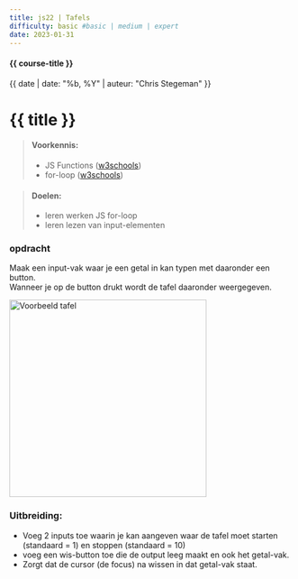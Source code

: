 ```yaml
---
title: js22 | Tafels
difficulty: basic #basic | medium | expert
date: 2023-01-31
---
```


#### {{ course-title }}
{{ date | date: "%b, %Y" | auteur: "Chris Stegeman" }}

# {{ title }}

> #### Voorkennis:  
> * JS Functions ([w3schools](https://www.w3schools.com/js/js_functions.asp))
> * for-loop ([w3schools](https://www.w3schools.com/js/js_loop_for.asp))

> #### Doelen:  
> * leren werken JS for-loop
> * leren lezen van input-elementen

### opdracht
Maak een input-vak waar je een getal in kan typen met daaronder een button.<br>
Wanneer je op de button drukt wordt de tafel daaronder weergegeven.

<img src="{{ '/_assets/frontend/js22_tafels.png' | url }}" alt="Voorbeeld tafel" style="width:350px">

### Uitbreiding:
* Voeg 2 inputs toe waarin je kan aangeven waar de tafel moet starten (standaard = 1) en stoppen (standaard = 10)
* voeg een wis-button toe die de output leeg maakt en ook het getal-vak.
* Zorgt dat de cursor (de focus) na wissen in dat getal-vak staat.
